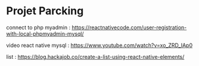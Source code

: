 # Projet Parcking

connect to php myadmin : https://reactnativecode.com/user-registration-with-local-phpmyadmin-mysql/

video react native mysql : https://www.youtube.com/watch?v=xo_ZRD_IAp0

list : https://blog.hackajob.co/create-a-list-using-react-native-elements/
